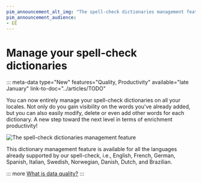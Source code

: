 ```yaml
---
pim_announcement_alt_img: "The spell-check dictionaries management feature"
pim_announcement_audience:
- EE
---
```


# Manage your spell-check dictionaries
::: meta-data type="New" features="Quality, Productivity" available="late January" link-to-doc="../articles/TODO"

You can now entirely manage your spell-check dictionaries on all your locales. Not only do you gain visibility on the words you've already added, but you can also easily modify, delete or even add other words for each dictionary. A new step toward the next level in terms of enrichment productivity!

![The spell-check dictionaries management feature](../img/TODO.png)

This dictionary management feature is available for all the languages already supported by our spell-check, i.e., English, French, German, Spanish, Italian, Swedish, Norwegian, Danish, Dutch, and Brazilian.

::: more
[What is data quality?](../articles/understand-data-quality.html)
:::
